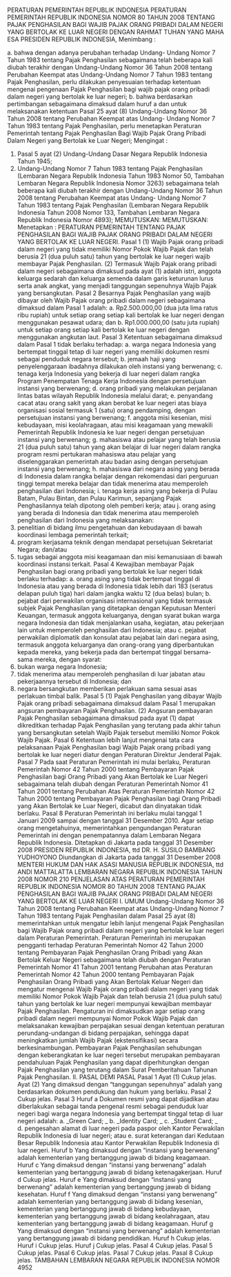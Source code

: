  PERATURAN PEMERINTAH REPUBLIK INDONESIA PERATURAN PEMERINTAH REPUBLIK INDONESIA NOMOR 80 TAHUN 2008 TENTANG PAJAK PENGHASILAN BAGI WAJIB PAJAK ORANG PRIBADI DALAM NEGERI YANG BERTOLAK KE LUAR NEGERI
DENGAN RAHMAT TUHAN YANG MAHA ESA PRESIDEN REPUBLIK INDONESIA,
Menimbang :

a. bahwa dengan adanya perubahan terhadap Undang- Undang Nomor 7 Tahun 1983 tentang Pajak Penghasilan sebagaimana telah beberapa kali diubah terakhir dengan Undang-Undang Nomor 36 Tahun 2008 tentang Perubahan Keempat atas Undang-Undang Nomor 7 Tahun 1983 tentang Pajak Penghasilan, perlu dilakukan penyesuaian terhadap ketentuan mengenai pengenaan Pajak Penghasilan bagi wajib pajak orang pribadi dalam negeri yang bertolak ke luar negeri;
b. bahwa berdasarkan pertimbangan sebagaimana dimaksud dalam huruf a dan untuk melaksanakan ketentuan Pasal 25 ayat (8) Undang-Undang Nomor 36 Tahun 2008 tentang Perubahan Keempat atas Undang- Undang Nomor 7 Tahun 1983 tentang Pajak Penghasilan, perlu menetapkan Peraturan Pemerintah tentang Pajak Penghasilan Bagi Wajib Pajak Orang Pribadi Dalam Negeri yang Bertolak ke Luar Negeri;
Mengingat :

1. Pasal 5 ayat (2) Undang-Undang Dasar Negara Republik Indonesia Tahun 1945;
2. Undang-Undang Nomor 7 Tahun 1983 tentang Pajak Penghasilan (Lembaran Negara Republik Indonesia Tahun 1983 Nomor 50, Tambahan Lembaran Negara Republik Indonesia Nomor 3263) sebagaimana telah beberapa kali diubah terakhir dengan Undang-Undang Nomor 36 Tahun 2008 tentang Perubahan Keempat atas Undang- Undang Nomor 7 Tahun 1983 tentang Pajak Penghasilan (Lembaran Negara Republik Indonesia Tahun 2008 Nomor 133, Tambahan Lembaran Negara Republik Indonesia Nomor 4893);
MEMUTUSKAN:
MEMUTUSKAN:
 Menetapkan : PERATURAN PEMERINTAH TENTANG PAJAK PENGHASILAN BAGI WAJIB PAJAK ORANG PRIBADI DALAM NEGERI YANG BERTOLAK KE LUAR NEGERI.
Pasal 1
(1) Wajib Pajak orang pribadi dalam negeri yang tidak memiliki Nomor Pokok Wajib Pajak dan telah berusia 21 (dua puluh satu) tahun yang bertolak ke luar negeri wajib membayar Pajak Penghasilan.
(2) Termasuk Wajib Pajak orang pribadi dalam negeri sebagaimana dimaksud pada ayat (1) adalah istri, anggota keluarga sedarah dan keluarga semenda dalam garis keturunan lurus serta anak angkat, yang menjadi tanggungan sepenuhnya Wajib Pajak yang bersangkutan.
Pasal 2
Besarnya Pajak Penghasilan yang wajib dibayar oleh Wajib Pajak orang pribadi dalam negeri sebagaimana dimaksud dalam Pasal 1 adalah:
a. Rp2.500.000,00 (dua juta lima ratus ribu rupiah) untuk setiap orang setiap kali bertolak ke luar negeri dengan menggunakan pesawat udara; dan
b. Rp1.000.000,00 (satu juta rupiah) untuk setiap orang setiap kali bertolak ke luar negeri dengan menggunakan angkutan laut.
Pasal 3
Ketentuan sebagaimana dimaksud dalam Pasal 1 tidak berlaku terhadap:
a. warga negara Indonesia yang bertempat tinggal tetap di luar negeri yang memiliki dokumen resmi sebagai penduduk negara tersebut;
b. jemaah haji yang penyelenggaraan ibadahnya dilakukan oleh instansi yang berwenang;
c. tenaga kerja Indonesia yang bekerja di luar negeri dalam rangka Program Penempatan Tenaga Kerja Indonesia dengan persetujuan instansi yang berwenang;
d. orang pribadi yang melakukan perjalanan lintas batas wilayah Republik Indonesia melalui darat;
e. penyandang cacat atau orang sakit yang akan berobat ke luar negeri atas biaya organisasi sosial termasuk 1 (satu) orang pendamping, dengan persetujuan instansi yang berwenang;
f. anggota misi kesenian, misi kebudayaan, misi keolahragaan, atau misi keagamaan yang mewakili Pemerintah Republik Indonesia ke luar negeri dengan persetujuan instansi yang berwenang;
g. mahasiswa atau pelajar yang telah berusia 21 (dua puluh satu) tahun yang akan belajar di luar negeri dalam rangka program resmi pertukaran mahasiswa atau pelajar yang diselenggarakan pemerintah atau badan asing dengan persetujuan instansi yang berwenang;
h. mahasiswa dari negara asing yang berada di Indonesia dalam rangka belajar dengan rekomendasi dari perguruan tinggi tempat mereka belajar dan tidak menerima atau memperoleh penghasilan dari Indonesia;
i. tenaga kerja asing yang bekerja di Pulau Batam, Pulau Bintan, dan Pulau Karimun, sepanjang Pajak Penghasilannya telah dipotong oleh pemberi kerja; atau
j. orang asing yang berada di Indonesia dan tidak menerima atau memperoleh penghasilan dari Indonesia yang melaksanakan:
1. penelitian di bidang ilmu pengetahuan dan kebudayaan di bawah koordinasi lembaga pemerintah terkait;
2. program kerjasama teknik dengan mendapat persetujuan Sekretariat Negara; dan/atau
3. tugas sebagai anggota misi keagamaan dan misi kemanusiaan di bawah koordinasi instansi terkait.
Pasal 4
Kewajiban membayar Pajak Penghasilan bagi orang pribadi yang bertolak ke luar negeri tidak berlaku terhadap:
a. orang asing yang tidak bertempat tinggal di Indonesia atau yang berada di Indonesia tidak lebih dari 183 (seratus delapan puluh tiga) hari dalam jangka waktu 12 (dua belas) bulan;
b. pejabat dari perwakilan organisasi internasional yang tidak termasuk subjek Pajak Penghasilan yang ditetapkan dengan Keputusan Menteri Keuangan, termasuk anggota keluarganya, dengan syarat bukan warga negara Indonesia dan tidak menjalankan usaha, kegiatan, atau pekerjaan lain untuk memperoleh penghasilan dari Indonesia; atau
c. pejabat perwakilan diplomatik dan konsulat atau pejabat lain dari negara asing, termasuk anggota keluarganya dan orang-orang yang diperbantukan kepada mereka, yang bekerja pada dan bertempat tinggal bersama-sama mereka, dengan syarat:
1. bukan warga negara Indonesia;
2. tidak menerima atau memperoleh penghasilan di luar jabatan atau pekerjaannya tersebut di Indonesia; dan
3. negara bersangkutan memberikan perlakuan sama sesuai asas perlakuan timbal balik.
Pasal 5
(1) Pajak Penghasilan yang dibayar Wajib Pajak orang pribadi sebagaimana dimaksud dalam Pasal 1 merupakan angsuran pembayaran Pajak Penghasilan.
(2) Angsuran pembayaran Pajak Penghasilan sebagaimana dimaksud pada ayat (1) dapat dikreditkan terhadap Pajak Penghasilan yang terutang pada akhir tahun yang bersangkutan setelah Wajib Pajak tersebut memiliki Nomor Pokok Wajib Pajak.
Pasal 6
Ketentuan lebih lanjut mengenai tata cara pelaksanaan Pajak Penghasilan bagi Wajib Pajak orang pribadi yang bertolak ke luar negeri diatur dengan Peraturan Direktur Jenderal Pajak.
Pasal 7
Pada saat Peraturan Pemerintah ini mulai berlaku, Peraturan Pemerintah Nomor 42 Tahun 2000 tentang Pembayaran Pajak Penghasilan bagi Orang Pribadi yang Akan Bertolak ke Luar Negeri sebagaimana telah diubah dengan Peraturan Pemerintah Nomor 41 Tahun 2001 tentang Perubahan Atas Peraturan Pemerintah Nomor 42 Tahun 2000 tentang Pembayaran Pajak Penghasilan bagi Orang Pribadi yang Akan Bertolak ke Luar Negeri, dicabut dan dinyatakan tidak berlaku.
Pasal 8
Peraturan Pemerintah ini berlaku mulai tanggal 1 Januari 2009 sampai dengan tanggal 31 Desember 2010.
Agar setiap orang mengetahuinya, memerintahkan pengundangan Peraturan Pemerintah ini dengan penempatannya dalam Lembaran Negara Republik Indonesia. Ditetapkan di Jakarta pada tanggal 31 Desember 2008 PRESIDEN REPUBLIK INDONESIA, ttd DR. H. SUSILO BAMBANG YUDHOYONO Diundangkan di Jakarta pada tanggal 31 Desember 2008 MENTERI HUKUM DAN HAK ASASI MANUSIA REPUBLIK INDONESIA, ttd ANDI MATTALATTA LEMBARAN NEGARA REPUBLIK INDONESIA TAHUN 2008 NOMOR 210 PENJELASAN ATAS PERATURAN PEMERINTAH REPUBLIK INDONESIA NOMOR 80 TAHUN 2008 TENTANG PAJAK PENGHASILAN BAGI WAJIB PAJAK ORANG PRIBADI DALAM NEGERI YANG BERTOLAK KE LUAR NEGERI I. UMUM Undang-Undang Nomor 36 Tahun 2008 tentang Perubahan Keempat atas Undang-Undang Nomor 7 Tahun 1983 tentang Pajak Penghasilan dalam Pasal 25 ayat (8) memerintahkan untuk mengatur lebih lanjut mengenai Pajak Penghasilan bagi Wajib Pajak orang pribadi dalam negeri yang bertolak ke luar negeri dalam Peraturan Pemerintah. Peraturan Pemerintah ini merupakan pengganti terhadap Peraturan Pemerintah Nomor 42 Tahun 2000 tentang Pembayaran Pajak Penghasilan Orang Pribadi yang Akan Bertolak Keluar Negeri sebagaimana telah diubah dengan Peraturan Pemerintah Nomor 41 Tahun 2001 tentang Perubahan atas Peraturan Pemerintah Nomor 42 Tahun 2000 tentang Pembayaran Pajak Penghasilan Orang Pribadi yang Akan Bertolak Keluar Negeri dan mengatur mengenai Wajib Pajak orang pribadi dalam negeri yang tidak memiliki Nomor Pokok Wajib Pajak dan telah berusia 21 (dua puluh satu) tahun yang bertolak ke luar negeri mempunyai kewajiban membayar Pajak Penghasilan. Pengaturan ini dimaksudkan agar setiap orang pribadi dalam negeri mempunyai Nomor Pokok Wajib Pajak dan melaksanakan kewajiban perpajakan sesuai dengan ketentuan peraturan perundang-undangan di bidang perpajakan, sehingga dapat meningkatkan jumlah Wajib Pajak (ekstensifikasi) secara berkesinambungan. Pembayaran Pajak Penghasilan sehubungan dengan keberangkatan ke luar negeri tersebut merupakan pembayaran pendahuluan Pajak Penghasilan yang dapat diperhitungkan dengan Pajak Penghasilan yang terutang dalam Surat Pemberitahuan Tahunan Pajak Penghasilan. II. PASAL DEMI PASAL
Pasal 1
Ayat (1) Cukup jelas. Ayat (2) Yang dimaksud dengan “tanggungan sepenuhnya” adalah yang berdasarkan dokumen pendukung dan hukum yang berlaku.
Pasal 2
Cukup jelas.
Pasal 3
Huruf a Dokumen resmi yang dapat dijadikan atau diberlakukan sebagai tanda pengenal resmi sebagai penduduk luar negeri bagi warga negara Indonesia yang bertempat tinggal tetap di luar negeri adalah:
a. _Green Card; _ b. _Identity Card; _ c. _Student Card; _ d. pengesahan alamat di luar negeri pada paspor oleh Kantor Perwakilan Republik Indonesia di luar negeri; atau
e. surat keterangan dari Kedutaan Besar Republik Indonesia atau Kantor Perwakilan Republik Indonesia di luar negeri. Huruf b Yang dimaksud dengan “instansi yang berwenang” adalah kementerian yang bertanggung jawab di bidang keagamaan. Huruf c Yang dimaksud dengan “instansi yang berwenang” adalah kementerian yang bertanggung jawab di bidang ketenagakerjaan. Huruf d Cukup jelas. Huruf e Yang dimaksud dengan “instansi yang berwenang” adalah kementerian yang bertanggung jawab di bidang kesehatan. Huruf f Yang dimaksud dengan “instansi yang berwenang” adalah kementerian yang bertanggung jawab di bidang kesenian, kementerian yang bertanggung jawab di bidang kebudayaan, kementerian yang bertanggung jawab di bidang keolahragaan, atau kementerian yang bertanggung jawab di bidang keagamaan. Huruf g Yang dimaksud dengan “instansi yang berwenang” adalah kementerian yang bertanggung jawab di bidang pendidikan. Huruf h Cukup jelas. Huruf i Cukup jelas. Huruf j Cukup jelas.
Pasal 4
Cukup jelas.
Pasal 5
Cukup jelas.
Pasal 6
Cukup jelas.
Pasal 7
Cukup jelas.
Pasal 8
Cukup jelas. TAMBAHAN LEMBARAN NEGARA REPUBLIK INDONESIA NOMOR 4952
